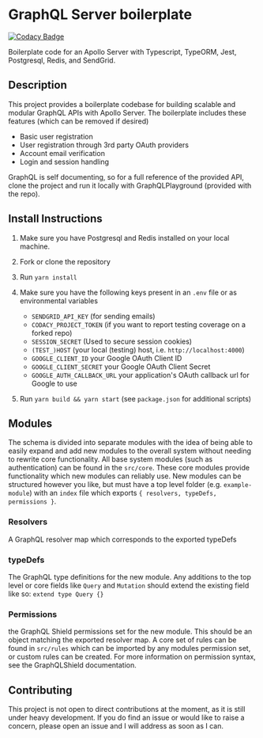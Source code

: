 # GraphQL Server boilerplate

[![Codacy Badge](https://api.codacy.com/project/badge/Grade/5f37e282e69c47dd859b1c35fc00afea)](https://www.codacy.com/app/Mando75/graphql-server-boilerplate?utm_source=github.com&utm_medium=referral&utm_content=Mando75/graphql-server-boilerplate&utm_campaign=Badge_Grade)

Boilerplate code for an Apollo Server with Typescript, TypeORM, Jest, Postgresql, Redis, and SendGrid.

## Description

This project provides a boilerplate codebase for building scalable and modular GraphQL APIs with Apollo Server. The boilerplate includes these features (which can be removed if desired)

- Basic user registration
- User registration through 3rd party OAuth providers
- Account email verification
- Login and session handling

GraphQL is self documenting, so for a full reference of the provided API, clone the project and run it locally with GraphQLPlayground (provided with the repo).

## Install Instructions

 1. Make sure you have Postgresql and Redis installed on your local machine.

 2. Fork or clone the repository

 3. Run `yarn install`

 4. Make sure you have the following keys present in an `.env` file or as environmental variables

     - `SENDGRID_API_KEY` (for sending emails)
     - `CODACY_PROJECT_TOKEN` (if you want to report testing coverage on a forked repo)
     - `SESSION_SECRET` (Used to secure session cookies)
     - `(TEST_)HOST` (your local (testing) host, i.e. `http://localhost:4000`)
     - `GOOGLE_CLIENT_ID` your Google OAuth Client ID
     - `GOOGLE_CLIENT_SECRET` your Google OAuth Client Secret
     - `GOOGLE_AUTH_CALLBACK_URL` your application's OAuth callback url for Google to use

 5. Run `yarn build && yarn start` (see `package.json` for additional scripts)

## Modules

The schema is divided into separate modules with the idea of being able to easily expand and add new modules to the overall system without needing to rewrite core functionality. All base system modules (such as authentication) can be found in the `src/core`. These core modules provide functionality which new modules can reliably use. New modules can be structured however you like, but must have a top level folder (e.g. `example-module`) with an `index` file which exports `{ resolvers, typeDefs, permissions }`.

### Resolvers

A GraphQL resolver map which corresponds to the exported typeDefs

### typeDefs

The GraphQL type definitions for the new module. Any additions to the top level or core fields like `Query` and `Mutation` should extend the existing field like so: `extend type Query {}`

### Permissions

the GraphQL Shield permissions set for the new module. This should be an object matching the exported resolver map. A core set of rules can be found in `src/rules` which can be imported by any modules permission set, or custom rules can be created. For more information on permission syntax, see the GraphQLShield documentation.

## Contributing

This project is not open to direct contributions at the moment, as it is still under heavy development. If you do find an issue or would like to raise a concern, please open an issue and I will address as soon as I can.
